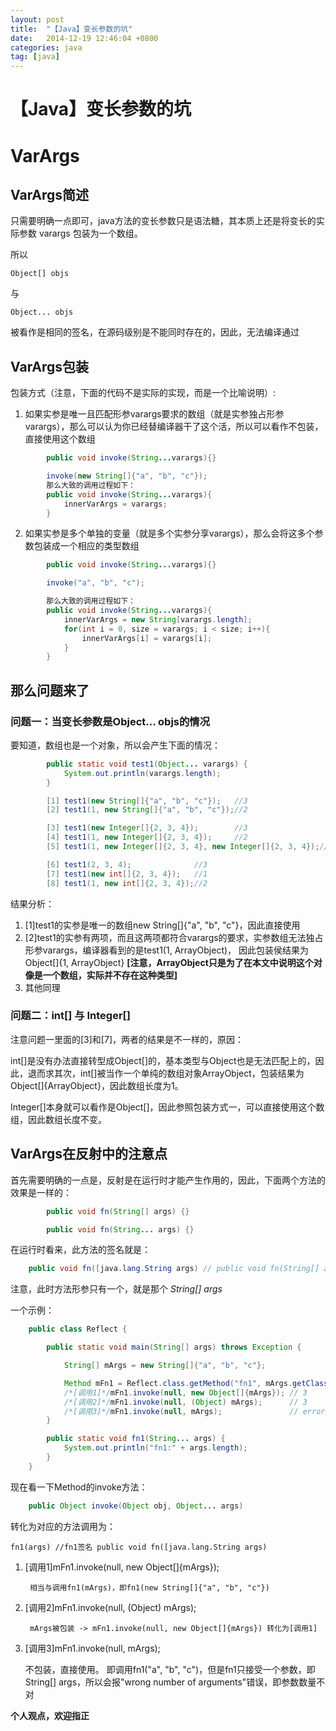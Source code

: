 ```yaml
---
layout: post
title:  "【Java】变长参数的坑"
date:   2014-12-19 12:46:04 +0800
categories: java
tag: [java]
---
```

# 【Java】变长参数的坑

# VarArgs

## VarArgs简述
只需要明确一点即可，java方法的变长参数只是语法糖，其本质上还是将变长的实际参数 varargs 包装为一个数组。

所以

    Object[] objs
    
与

    Object... objs

被看作是相同的签名，在源码级别是不能同时存在的，因此，无法编译通过

## VarArgs包装

包装方式（注意，下面的代码不是实际的实现，而是一个比喻说明）:

1. 如果实参是唯一且匹配形参varargs要求的数组（就是实参独占形参varargs），那么可以认为你已经替编译器干了这个活，所以可以看作不包装，直接使用这个数组

```java
        public void invoke(String...varargs){}

        invoke(new String[]{"a", "b", "c"});
        那么大致的调用过程如下：
        public void invoke(String...varargs){
            innerVarArgs = varargs;
        }
```

2. 如果实参是多个单独的变量（就是多个实参分享varargs），那么会将这多个参数包装成一个相应的类型数组

```java
        public void invoke(String...varargs){}

        invoke("a", "b", "c");

        那么大致的调用过程如下：
        public void invoke(String...varargs){
            innerVarArgs = new String[varargs.length];
            for(int i = 0, size = varargs; i < size; i++){
                innerVarArgs[i] = varargs[i];
            }
        }
```

## 那么问题来了

### 问题一：当变长参数是Object... objs的情况

要知道，数组也是一个对象，所以会产生下面的情况：

```java
        public static void test1(Object... varargs) {
            System.out.println(varargs.length);
        }

        [1] test1(new String[]{"a", "b", "c"});   //3
        [2] test1(1, new String[]{"a", "b", "c"});//2

        [3] test1(new Integer[]{2, 3, 4});        //3
        [4] test1(1, new Integer[]{2, 3, 4});     //2
        [5] test1(1, new Integer[]{2, 3, 4}, new Integer[]{2, 3, 4});//3

        [6] test1(2, 3, 4);              //3
        [7] test1(new int[]{2, 3, 4});   //1
        [8] test1(1, new int[]{2, 3, 4});//2
```

结果分析：

1. [1]test1的实参是唯一的数组new String[]{"a", "b", "c"}，因此直接使用
2. [2]test1的实参有两项，而且这两项都符合varargs的要求，实参数组无法独占形参varargs，编译器看到的是test1(1, ArrayObject)，
因此包装侯结果为Object[]{1, ArrayObject}
**[注意，ArrayObject只是为了在本文中说明这个对像是一个数组，实际并不存在这种类型]**
3. 其他同理


### 问题二：int[] 与 Integer[]

注意问题一里面的[3]和[7]，两者的结果是不一样的，原因：

int[]是没有办法直接转型成Object[]的，基本类型与Object也是无法匹配上的，因此，退而求其次，int[]被当作一个单纯的数组对象ArrayObject，包装结果为Object[]{ArrayObject}，因此数组长度为1。

Integer[]本身就可以看作是Object[]，因此参照包装方式一，可以直接使用这个数组，因此数组长度不变。

## VarArgs在反射中的注意点

首先需要明确的一点是，反射是在运行时才能产生作用的，因此，下面两个方法的效果是一样的：

```java
        public void fn(String[] args) {}

        public void fn(String... args) {}
```

在运行时看来，此方法的签名就是：

```java
    public void fn([java.lang.String args) // public void fn(String[] args)
```

注意，此时方法形参只有一个，就是那个 *String[] args*

一个示例：

```java
    public class Reflect {

        public static void main(String[] args) throws Exception {

            String[] mArgs = new String[]{"a", "b", "c"};

            Method mFn1 = Reflect.class.getMethod("fn1", mArgs.getClass());
            /*[调用1]*/mFn1.invoke(null, new Object[]{mArgs}); // 3
            /*[调用2]*/mFn1.invoke(null, (Object) mArgs);      // 3
            /*[调用3]*/mFn1.invoke(null, mArgs);               // error
        }

        public static void fn1(String... args) {
            System.out.println("fn1:" + args.length);
        }
    }
```

现在看一下Method的invoke方法：

```java
    public Object invoke(Object obj, Object... args)
```

转化为对应的方法调用为：

    fn1(args) //fn1签名 public void fn([java.lang.String args)

1. [调用1]mFn1.invoke(null, new Object[]{mArgs});

        相当与调用fn1(mArgs)，即fn1(new String[]{"a", "b", "c"})

2. [调用2]mFn1.invoke(null, (Object) mArgs);

        mArgs被包装 -> mFn1.invoke(null, new Object[]{mArgs}) 转化为[调用1]

3. [调用3]mFn1.invoke(null, mArgs);

    不包装，直接使用。
    即调用fn1("a", "b", "c")，但是fn1只接受一个参数，即String[] args，所以会报"wrong number of arguments"错误，即参数数量不对

**个人观点，欢迎指正**

